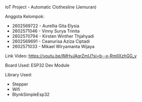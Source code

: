 IoT Project - Automatic Clothesline (Jemuran)

Anggota Kelompok:
- 2602569722 - Aurellia Gita Elysia
- 2602571046 - Vinny Surya Trinita
- 2602570794 - Kirsten Winther Thjahyadi
- 2602569691 - Ceanurisa Aziza Ciptadi
- 2602571033 - Mikael Wiryamanta Wijaya

Link Video:
https://youtu.be/IMHyJAgrZmU?si=b--x-RmIIXzhGG_y

Board Used:
ESP32 Dev Module

Library Used:
- Stepper
- Wifi
- BlynkSimpleEsp32
